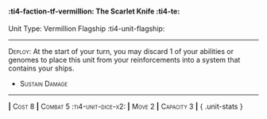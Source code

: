 #### :ti4-faction-tf-vermillion: **The Scarlet Knife** :ti4-te:

Unit Type: Vermillion Flagship :ti4-unit-flagship: 

---

<span style="font-variant:small-caps;">Deploy</span>: At the start of your turn, you may discard 1 of your abilities or genomes to place this unit from your reinforcements into a system that contains your ships.

* <span style="font-variant:small-caps;">Sustain Damage</span> 


---

__|__ <span style="font-variant:small-caps;">Cost 8</span> __|__ <span style="font-variant:small-caps;">Combat 5 :ti4-unit-dice-x2:</span> __|__ <span style="font-variant:small-caps;">Move 2</span> __|__ <span style="font-variant:small-caps;">Capacity 3</span> __|__
{ .unit-stats }
